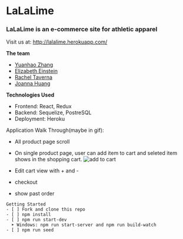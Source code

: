 # LaLaLime

### LaLaLime is an e-commerce site for athletic apparel
Visit us at: http://lalalime.herokuapp.com/

**The team**
- [Yuanhao Zhang](https://github.com/cerclecheung)
- [Elizabeth Einstein](https://github.com/elizabetheinstein)
- [Rachel Taverna](https://github.com/rtaverna)
- [Joanna Huang](https://github.com/jthnyc)

**Technologies Used**
- Frontend: React, Redux
- Backend: Sequelize, PostreSQL
- Deployment: Heroku

Application Walk Through(maybe in gif):
- All product page scroll
- On single product page, user can add item to cart and seleted item shows in the shopping cart.
![add to cart](https://media.giphy.com/media/Vh8jXfC4XihkVqNWdY/giphy.gif)

- Edit cart view with + and - 
- checkout
- show past order 

```
Getting Started
- [ ] Fork and clone this repo
- [ ] npm install
- [ ] npm run start-dev
  ➤ Windows: npm run start-server and npm run build-watch
- [ ] npm run seed
```
